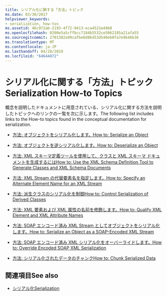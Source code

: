 ```yaml
---
title: シリアル化に関する「方法」トピック
ms.date: 03/30/2017
helpviewer_keywords:
- serialization, how-tos
ms.assetid: 46c972ab-2193-4f72-9413-eca4521ed4b0
ms.openlocfilehash: 0200e5a5cffbcc7184b5532ce5062185a21afa55
ms.sourcegitcommit: 2701302a99cafbe0d86d53d540eb0fa7e9b46b36
ms.translationtype: MT
ms.contentlocale: ja-JP
ms.lasthandoff: 04/28/2019
ms.locfileid: "64644872"
---
```

# <a name="serialization-how-to-topics"></a><span data-ttu-id="4feb0-102">シリアル化に関する「方法」トピック</span><span class="sxs-lookup"><span data-stu-id="4feb0-102">Serialization How-to Topics</span></span>
<span data-ttu-id="4feb0-103">概念を説明したドキュメントに用意されている、シリアル化に関する方法を説明したトピックへのリンクの一覧を次に示します。</span><span class="sxs-lookup"><span data-stu-id="4feb0-103">The following list includes links to the How-to topics found in the conceptual documentation for serialization.</span></span>  
  
- [<span data-ttu-id="4feb0-104">方法: オブジェクトをシリアル化します。</span><span class="sxs-lookup"><span data-stu-id="4feb0-104">How to: Serialize an Object</span></span>](../../../docs/standard/serialization/how-to-serialize-an-object.md)  
  
- [<span data-ttu-id="4feb0-105">方法: オブジェクトを逆シリアル化します。</span><span class="sxs-lookup"><span data-stu-id="4feb0-105">How to: Deserialize an Object</span></span>](../../../docs/standard/serialization/how-to-deserialize-an-object.md)  
  
- [<span data-ttu-id="4feb0-106">方法: XML スキーマ定義ツールを使用して、クラスと XML スキーマ ドキュメントを生成するには</span><span class="sxs-lookup"><span data-stu-id="4feb0-106">How to: Use the XML Schema Definition Tool to Generate Classes and XML Schema Documents</span></span>](../../../docs/standard/serialization/xml-schema-def-tool-gen.md)  
  
- [<span data-ttu-id="4feb0-107">方法: XML Stream の代替要素名を指定します。</span><span class="sxs-lookup"><span data-stu-id="4feb0-107">How to: Specify an Alternate Element Name for an XML Stream</span></span>](../../../docs/standard/serialization/how-to-specify-an-alternate-element-name-for-an-xml-stream.md)  
  
- [<span data-ttu-id="4feb0-108">方法: 派生クラスのシリアル化を制御</span><span class="sxs-lookup"><span data-stu-id="4feb0-108">How to: Control Serialization of Derived Classes</span></span>](../../../docs/standard/serialization/how-to-control-serialization-of-derived-classes.md)  
  
- [<span data-ttu-id="4feb0-109">方法: XML 要素および XML 属性の名前を修飾します。</span><span class="sxs-lookup"><span data-stu-id="4feb0-109">How to: Qualify XML Element and XML Attribute Names</span></span>](../../../docs/standard/serialization/how-to-qualify-xml-element-and-xml-attribute-names.md)  
  
- [<span data-ttu-id="4feb0-110">方法: SOAP エンコード済み XML Stream としてオブジェクトをシリアル化します。</span><span class="sxs-lookup"><span data-stu-id="4feb0-110">How to: Serialize an Object as a SOAP-Encoded XML Stream</span></span>](../../../docs/standard/serialization/how-to-serialize-an-object-as-a-soap-encoded-xml-stream.md)  
  
- [<span data-ttu-id="4feb0-111">方法: SOAP エンコード済み XML シリアル化をオーバーライドします。</span><span class="sxs-lookup"><span data-stu-id="4feb0-111">How to: Override Encoded SOAP XML Serialization</span></span>](../../../docs/standard/serialization/how-to-override-encoded-soap-xml-serialization.md)  
  
- [<span data-ttu-id="4feb0-112">方法: シリアル化されたデータのチャンク</span><span class="sxs-lookup"><span data-stu-id="4feb0-112">How to: Chunk Serialized Data</span></span>](../../../docs/standard/serialization/how-to-chunk-serialized-data.md)  
  
## <a name="see-also"></a><span data-ttu-id="4feb0-113">関連項目</span><span class="sxs-lookup"><span data-stu-id="4feb0-113">See also</span></span>

- [<span data-ttu-id="4feb0-114">シリアル化</span><span class="sxs-lookup"><span data-stu-id="4feb0-114">Serialization</span></span>](../../../docs/standard/serialization/index.md)

